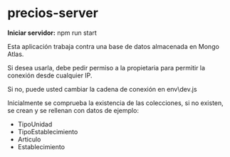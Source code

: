 # precios-server

**Iniciar servidor:** npm run start

Esta aplicación trabaja contra una base de datos almacenada en Mongo Atlas.

Si desea usarla, debe pedir permiso a la propietaria para permitir la conexión desde cualquier IP.

Si no, puede usted cambiar la cadena de conexión en env\dev.js

Inicialmente se comprueba la existencia de las colecciones, si no existen, se crean y se rellenan con datos de ejemplo:

 * TipoUnidad  
 * TipoEstablecimiento  
 * Articulo 
 * Establecimiento
